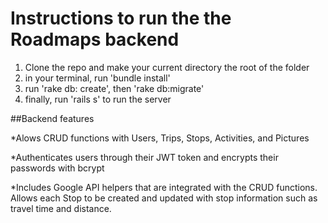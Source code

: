# Instructions to run the the Roadmaps backend

1. Clone the repo and make your current directory the root of the folder
2. in your terminal, run 'bundle install'
3. run 'rake db: create', then 'rake db:migrate'
4. finally, run 'rails s' to run the server


##Backend features

*Alows CRUD functions with Users, Trips, Stops, Activities, and Pictures

*Authenticates users through their JWT token and encrypts their passwords with bcrypt

*Includes Google API helpers that are integrated with the CRUD functions. Allows each Stop to be created and updated with stop information such as travel time and distance.
